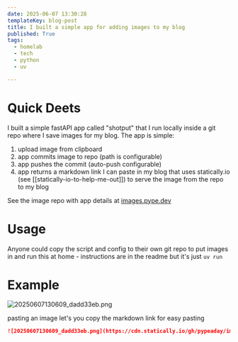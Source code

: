 ```yaml
---
date: 2025-06-07 13:30:28
templateKey: blog-post
title: I built a simple app for adding images to my blog
published: True
tags:
  - homelab
  - tech
  - python
  - uv

---
```


# Quick Deets

I built a simple fastAPI app called "shotput" that I run locally inside a git repo where I save images for my blog. The app is simple:

1. upload image from clipboard
2. app commits image to repo (path is configurable)
3. app pushes the commit (auto-push configurable)
4. app returns a markdown link I can paste in my blog that uses statically.io (see [[statically-io-to-help-me-out]]) to serve the image from the repo to my blog

See the image repo with app details at [images.pype.dev](https://github.com/pypeaday/images.pype.dev)

# Usage

Anyone could copy the script and config to their own git repo to put images in
and run this at home - instructions are in the readme but it's just `uv run`

# Example

![20250607130609_dadd33eb.png](https://cdn.statically.io/gh/pypeaday/images.pype.dev/main/blog-media/20250607130609_dadd33eb.png)

pasting an image let's you copy the markdown link for easy pasting

```markdown
![20250607130609_dadd33eb.png](https://cdn.statically.io/gh/pypeaday/images.pype.dev/main/blog-media/20250607130609_dadd33eb.png)
```
